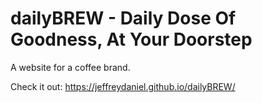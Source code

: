 # dailyBREW - Daily Dose Of Goodness, At Your Doorstep

A website for a coffee brand. 

Check it out: https://jeffreydaniel.github.io/dailyBREW/
